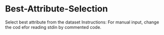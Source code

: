 # Best-Attribute-Selection
Select best attribute from the dataset
Instructions:
For manual input, change the cod efor reading stdin by commented code. 
